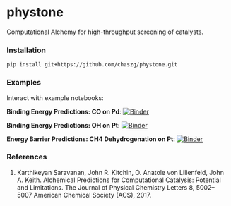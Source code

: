# phystone
Computational Alchemy for high-throughput screening of catalysts.

### Installation
`pip install git+https://github.com/chaszg/phystone.git`

### Examples
Interact with example notebooks:

**Binding Energy Predictions: CO on Pd**: [![Binder](http://mybinder.org/badge_logo.svg)](https://mybinder.org/v2/gh/chaszg/phystone/master?filepath=%2Fexample-notebooks%2Fbinding_energy%2FCO-Pd%2Fcomp_alchemy_binding_energies_co_pd.ipynb)

**Binding Energy Predictions: OH on Pt**: [![Binder](http://mybinder.org/badge_logo.svg)](https://mybinder.org/v2/gh/chaszg/phystone/master?filepath=%2Fexample-notebooks%2Fbinding_energy%2FOH-Pt%2Fcomp_alchemy_binding_energies_oh_pt.ipynb)

**Energy Barrier Predictions: CH4 Dehydrogenation on Pt**: [![Binder](http://mybinder.org/badge_logo.svg)](https://mybinder.org/v2/gh/chaszg/phystone/master?filepath=%2Fexample-notebooks%2Fbarrier_height%2Fcomp_alchemy_barrier_heights.ipynb)

### References
<ol>
<li>Karthikeyan Saravanan, John R. Kitchin, O. Anatole von Lilienfeld, John A. Keith. Alchemical Predictions for Computational Catalysis: Potential and Limitations. The Journal of Physical Chemistry Letters 8, 5002–5007 American Chemical Society (ACS), 2017.</li>